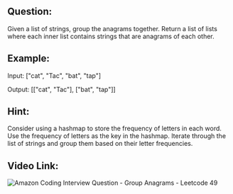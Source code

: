 ## Question:

Given a list of strings, group the anagrams together. Return a list of lists where each inner list contains strings that are anagrams of each other.

## Example:

Input: ["cat", "Tac", "bat", "tap"]

Output: [["cat", "Tac"], ["bat", "tap"]]

## Hint:

Consider using a hashmap to store the frequency of letters in each word.
Use the frequency of letters as the key in the hashmap.
Iterate through the list of strings and group them based on their letter frequencies.

## Video Link:

![Amazon Coding Interview Question - Group Anagrams - Leetcode 49](https://www.youtube.com/shorts/UK_I7y5Xwow)
